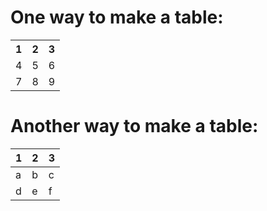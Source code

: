 # One way to make a table:



<table>
    <tr>
        <th>1</th>
        <th>2</th>
        <th>3</th>
    </tr>
    <tr>
        <td>4</td>
        <td>5</td>
        <td>6</td>
    </tr>
    <tr>
        <td>7</td>
        <td>8</td>
        <td>9</td>
    </tr>
</table>

# Another way to make a table:



| 1 | 2 | 3 |
| - | - | - |
| a | b | c |
| d | e | f |